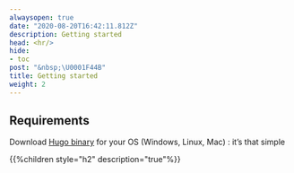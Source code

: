 ```yaml
---
alwaysopen: true
date: "2020-08-20T16:42:11.812Z"
description: Getting started
head: <hr/>
hide:
- toc
post: "&nbsp;\U0001F44B"
title: Getting started
weight: 2
---
```


## Requirements

Download [Hugo binary](https://gohugo.io/overview/installing/) for your OS (Windows, Linux, Mac) : it’s that simple

{{%children style="h2" description="true"%}}
